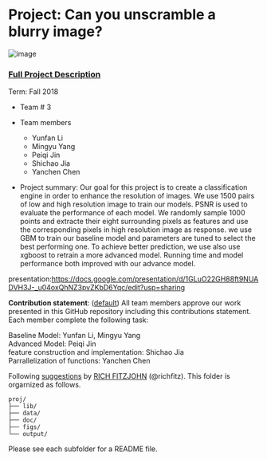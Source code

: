 # Project: Can you unscramble a blurry image? 
![image](figs/example.png)

### [Full Project Description](doc/project3_desc.md)

Term: Fall 2018

+ Team # 3
+ Team members
	+ Yunfan Li
	+ Mingyu Yang
	+ Peiqi Jin
	+ Shichao Jia
	+ Yanchen Chen

+ Project summary: Our goal for this project is to create a classification engine in order to enhance the resolution of images. We use 1500 pairs of low and high resolution image to train our models. PSNR is used to evaluate the performance of each model. We randomly sample 1000 points and extracte their eight surrounding pixels as features and use the corresponding pixels in high resolution image as response. we use GBM to train our baseline model and parameters are tuned to select the best performing one. To achieve better prediction, we use also use xgboost to retrain a more advanced model. Running time and model performance both improved with our advance model. 

presentation:https://docs.google.com/presentation/d/1GLuO22GH88ft9NUADVH3J-_u04oxQhNZ3pvZKbD6Yqc/edit?usp=sharing
	
**Contribution statement**: ([default](doc/a_note_on_contributions.md)) All team members approve our work presented in this GitHub repository including this contributions statement. Each member complete the following task: 

Baseline Model: Yunfan Li, Mingyu Yang  
Advanced Model: Peiqi Jin  
feature construction and implementation: Shichao Jia  
Parrallelization of functions: Yanchen Chen  

Following [suggestions](http://nicercode.github.io/blog/2013-04-05-projects/) by [RICH FITZJOHN](http://nicercode.github.io/about/#Team) (@richfitz). This folder is orgarnized as follows.

```
proj/
├── lib/
├── data/
├── doc/
├── figs/
└── output/
```

Please see each subfolder for a README file.
